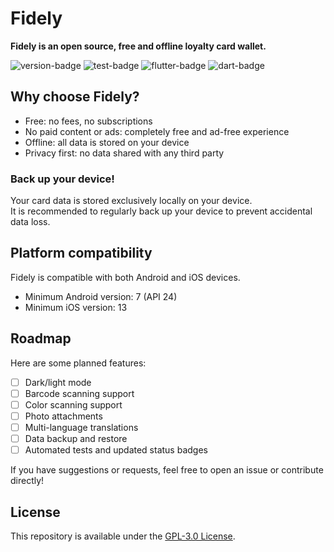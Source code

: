 # Fidely
**Fidely is an open source, free and offline loyalty card wallet.**

![version-badge](https://img.shields.io/badge/Fidely-v0.0.1-orange)
![test-badge](https://img.shields.io/badge/Tests-No_status-red)
![flutter-badge](https://img.shields.io/badge/Flutter-v3.35.3-blue)
![dart-badge](https://img.shields.io/badge/Dart-v3.9.2-blue)

## Why choose Fidely?
- Free: no fees, no subscriptions
- No paid content or ads: completely free and ad-free experience
- Offline: all data is stored on your device
- Privacy first: no data shared with any third party

### Back up your device!
Your card data is stored exclusively locally on your device.  
It is recommended to regularly back up your device to prevent accidental data loss.

## Platform compatibility
Fidely is compatible with both Android and iOS devices.
- Minimum Android version: 7 (API 24)
- Minimum iOS version: 13

## Roadmap
Here are some planned features:
- [ ] Dark/light mode
- [ ] Barcode scanning support
- [ ] Color scanning support
- [ ] Photo attachments
- [ ] Multi-language translations
- [ ] Data backup and restore
- [ ] Automated tests and updated status badges

If you have suggestions or requests, feel free to open an issue or contribute directly!

## License
This repository is available under the [GPL-3.0 License](./LICENSE).